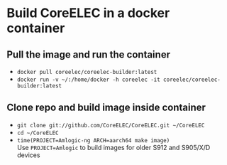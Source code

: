 # Build CoreELEC in a docker container

## Pull the image and run the container

* `docker pull coreelec/coreelec-builder:latest`
* `docker run -v ~/:/home/docker -h coreelec -it coreelec/coreelec-builder:latest`

## Clone repo and build image inside container

* `git clone git://github.com/CoreELEC/CoreELEC.git ~/CoreELEC`
* `cd ~/CoreELEC`
* `time(PROJECT=Amlogic-ng ARCH=aarch64 make image)`  
Use `PROJECT=Amlogic` to build images for older S912 and S905/X/D devices
